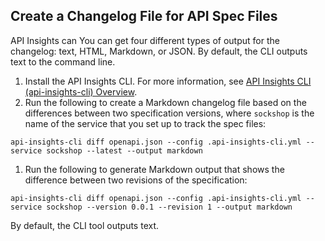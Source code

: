 ## Create a Changelog File for API Spec Files 

<!--Check for file name changes-->

API Insights can You can get four different types of output for the changelog: text, HTML, Markdown, or JSON. By default, the CLI outputs text to the command line.

1. Install the API Insights CLI. For more information, see [API Insights CLI (api-insights-cli) Overview](../references/clidocs/api-insights-cli.md).
1. Run the following to create a Markdown changelog file based on the differences between two specification versions, where `sockshop` is the name of the service that you set up to track the spec files:

```shell
api-insights-cli diff openapi.json --config .api-insights-cli.yml --service sockshop --latest --output markdown
```

1. Run the following to generate Markdown output that shows the difference between two revisions of the specification:

```shell
api-insights-cli diff openapi.json --config .api-insights-cli.yml --service sockshop --version 0.0.1 --revision 1 --output markdown
```

   By default, the CLI tool outputs text. 